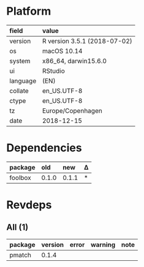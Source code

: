 # Platform

|field    |value                        |
|:--------|:----------------------------|
|version  |R version 3.5.1 (2018-07-02) |
|os       |macOS  10.14                 |
|system   |x86_64, darwin15.6.0         |
|ui       |RStudio                      |
|language |(EN)                         |
|collate  |en_US.UTF-8                  |
|ctype    |en_US.UTF-8                  |
|tz       |Europe/Copenhagen            |
|date     |2018-12-15                   |

# Dependencies

|package |old   |new   |Δ  |
|:-------|:-----|:-----|:--|
|foolbox |0.1.0 |0.1.1 |*  |

# Revdeps

## All (1)

|package |version |error |warning |note |
|:-------|:-------|:-----|:-------|:----|
|pmatch  |0.1.4   |      |        |     |

